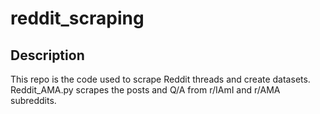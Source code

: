 # reddit_scraping

## Description

This repo is the code used to scrape Reddit threads and create datasets. Reddit_AMA.py scrapes the posts and Q/A from r/IAmI and r/AMA subreddits.  
